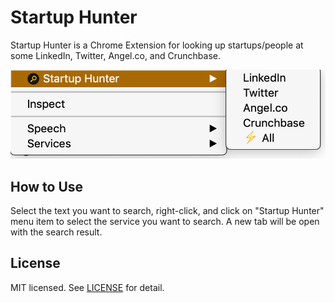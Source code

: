 # Startup Hunter
Startup Hunter is a Chrome Extension for looking up startups/people at some LinkedIn, Twitter, Angel.co, and Crunchbase.

![screenshot](/img/screenshot-of-menu.png)

## How to Use
Select the text you want to search, right-click, and click on "Startup Hunter" menu item to select the service you want to search. A new tab will be open with the search result.

## License
MIT licensed. See [LICENSE](LICENSE.md) for detail.
